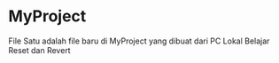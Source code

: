 # MyProject
File Satu adalah file baru di MyProject yang dibuat dari PC Lokal
Belajar Reset dan Revert